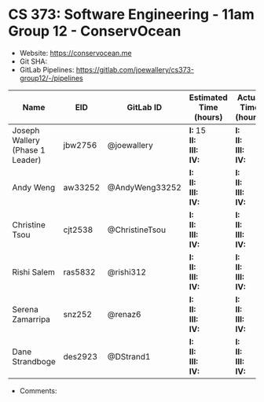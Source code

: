 # CS 373: Software Engineering - 11am Group 12 - **ConservOcean**

- Website: https://conservocean.me
- Git SHA:
- GitLab Pipelines: https://gitlab.com/joewallery/cs373-group12/-/pipelines

| Name                                    | EID       | GitLab ID      | Estimated Time (hours)                | Actual Time (hours)|
| ------                                  | ------    | ------         | ------                                | ------      |
| Joseph Wallery (Phase 1 Leader)         | jbw2756   | @joewallery    |**I:** 15<br>**II:**<br>**III:**<br>**IV:**|**I:** <br>**II:**<br>**III:**<br>**IV:**|
| Andy Weng                               | aw33252   | @AndyWeng33252 |**I:**   <br>**II:**<br>**III:**<br>**IV:**|**I:** <br>**II:**<br>**III:**<br>**IV:**|
| Christine Tsou                          | cjt2538   | @ChristineTsou |**I:**   <br>**II:**<br>**III:**<br>**IV:**|**I:** <br>**II:**<br>**III:**<br>**IV:**|
| Rishi Salem                             | ras5832   | @rishi312      |**I:**   <br>**II:**<br>**III:**<br>**IV:**|**I:** <br>**II:**<br>**III:**<br>**IV:**|
| Serena Zamarripa                        | snz252    | @renaz6        |**I:**   <br>**II:**<br>**III:**<br>**IV:**|**I:** <br>**II:**<br>**III:**<br>**IV:**|
| Dane Strandboge                         | des2923   | @DStrand1      |**I:**   <br>**II:**<br>**III:**<br>**IV:**|**I:** <br>**II:**<br>**III:**<br>**IV:**|

- Comments: